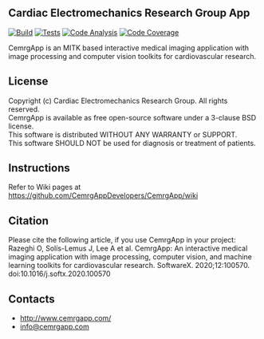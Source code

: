 Cardiac Electromechanics Research Group App
-------------------------------------------
[![Build](https://github.com/CemrgDevelopers/CemrgApp/actions/workflows/build.yml/badge.svg)](https://github.com/CemrgDevelopers/CemrgApp/actions/workflows/build.yml)
[![Tests](https://github.com/CemrgDevelopers/CemrgApp/actions/workflows/test.yml/badge.svg)](https://github.com/CemrgDevelopers/CemrgApp/actions/workflows/test.yml)
[![Code Analysis](https://github.com/CemrgDevelopers/CemrgApp/actions/workflows/analysis.yml/badge.svg)](https://github.com/CemrgDevelopers/CemrgApp/actions/workflows/analysis.yml)
[![Code Coverage](https://codecov.io/gh/CemrgDevelopers/CemrgApp/branch/master/graph/badge.svg?token=7WKASERDCM)](https://codecov.io/gh/CemrgDevelopers/CemrgApp)

CemrgApp is an MITK based interactive medical imaging application with image processing and computer vision toolkits for cardiovascular research.

License
-------
Copyright (c) Cardiac Electromechanics Research Group. All rights reserved.\
CemrgApp is available as free open-source software under a 3-clause BSD license.\
This software is distributed WITHOUT ANY WARRANTY or SUPPORT.\
This software SHOULD NOT be used for diagnosis or treatment of patients.

Instructions
------------
Refer to Wiki pages at https://github.com/CemrgAppDevelopers/CemrgApp/wiki

Citation
--------
Please cite the following article, if you use CemrgApp in your project:\
Razeghi O, Solís-Lemus J, Lee A et al. CemrgApp: An interactive medical imaging application with image processing, computer vision, and machine learning toolkits for cardiovascular research. SoftwareX. 2020;12:100570. doi:10.1016/j.softx.2020.100570

Contacts
--------
- http://www.cemrgapp.com/
- info@cemrgapp.com
